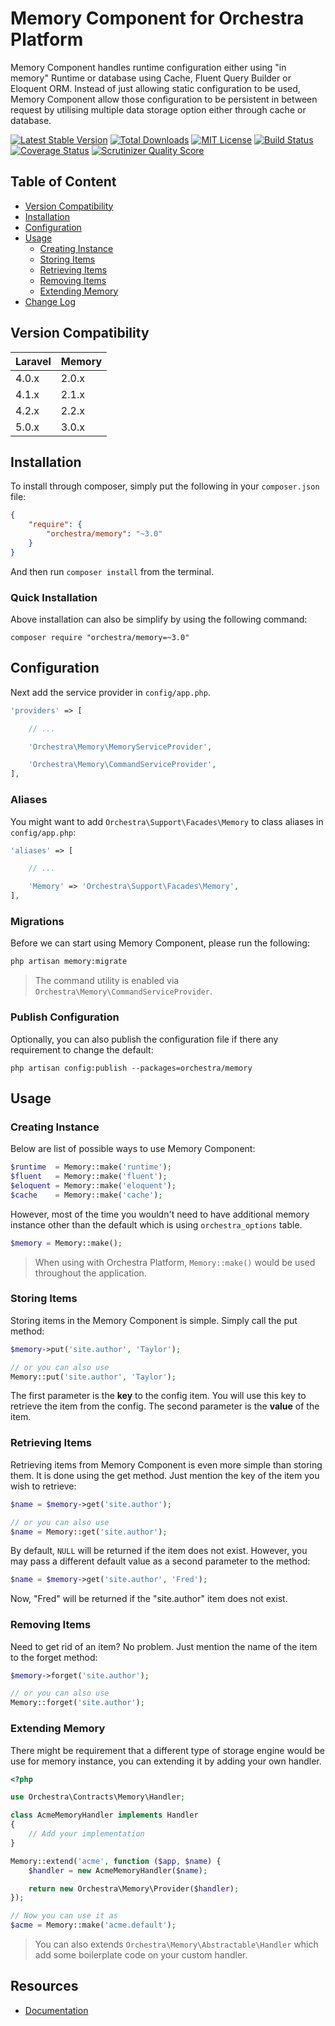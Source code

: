 Memory Component for Orchestra Platform
==============

Memory Component handles runtime configuration either using "in memory" Runtime or database using Cache, Fluent Query Builder or Eloquent ORM. Instead of just allowing static configuration to be used, Memory Component allow those configuration to be persistent in between request by utilising multiple data storage option either through cache or database.

[![Latest Stable Version](https://img.shields.io/github/release/orchestral/memory.svg?style=flat)](https://packagist.org/packages/orchestra/memory)
[![Total Downloads](https://img.shields.io/packagist/dt/orchestra/memory.svg?style=flat)](https://packagist.org/packages/orchestra/memory)
[![MIT License](https://img.shields.io/packagist/l/orchestra/memory.svg?style=flat)](https://packagist.org/packages/orchestra/memory)
[![Build Status](https://img.shields.io/travis/orchestral/memory/3.0.svg?style=flat)](https://travis-ci.org/orchestral/memory)
[![Coverage Status](https://img.shields.io/coveralls/orchestral/memory/3.0.svg?style=flat)](https://coveralls.io/r/orchestral/memory?branch=3.0)
[![Scrutinizer Quality Score](https://img.shields.io/scrutinizer/g/orchestral/memory/3.0.svg?style=flat)](https://scrutinizer-ci.com/g/orchestral/memory/)

## Table of Content

* [Version Compatibility](#version-compatibility)
* [Installation](#installation)
* [Configuration](#configuration)
* [Usage](#usage)
  - [Creating Instance](#creating-instance)
  - [Storing Items](#storing-items)
  - [Retrieving Items](#retrieving-items)
  - [Removing Items](#removing-items)
  - [Extending Memory](#extending-memory)
* [Change Log](http://orchestraplatform.com/docs/latest/components/memory/changes#v3-0)

## Version Compatibility

Laravel    | Memory
:----------|:----------
 4.0.x     | 2.0.x
 4.1.x     | 2.1.x
 4.2.x     | 2.2.x
 5.0.x     | 3.0.x

## Installation

To install through composer, simply put the following in your `composer.json` file:

```json
{
	"require": {
		"orchestra/memory": "~3.0"
	}
}
```

And then run `composer install` from the terminal.

### Quick Installation

Above installation can also be simplify by using the following command:

```
composer require "orchestra/memory=~3.0"
```

## Configuration

Next add the service provider in `config/app.php`.

```php
'providers' => [

	// ...

	'Orchestra\Memory\MemoryServiceProvider',

	'Orchestra\Memory\CommandServiceProvider',
],
```

### Aliases

You might want to add `Orchestra\Support\Facades\Memory` to class aliases in `config/app.php`:

```php
'aliases' => [

	// ...

	'Memory' => 'Orchestra\Support\Facades\Memory',
],
```

### Migrations

Before we can start using Memory Component, please run the following:

```bash
php artisan memory:migrate
```

> The command utility is enabled via `Orchestra\Memory\CommandServiceProvider`.

### Publish Configuration

Optionally, you can also publish the configuration file if there any requirement to change the default:

```
php artisan config:publish --packages=orchestra/memory
```

## Usage

### Creating Instance

Below are list of possible ways to use Memory Component:

```php
$runtime  = Memory::make('runtime');
$fluent   = Memory::make('fluent');
$eloquent = Memory::make('eloquent');
$cache    = Memory::make('cache');
```

However, most of the time you wouldn't need to have additional memory instance other than the default which is using `orchestra_options` table.

```php
$memory = Memory::make();
```

> When using with Orchestra Platform, `Memory::make()` would be used throughout the application.

### Storing Items

Storing items in the Memory Component is simple. Simply call the put method:

```php
$memory->put('site.author', 'Taylor');

// or you can also use
Memory::put('site.author', 'Taylor');
```

The first parameter is the **key** to the config item. You will use this key to retrieve the item from the config. The second parameter is the **value** of the item.

### Retrieving Items

Retrieving items from Memory Component is even more simple than storing them. It is done using the get method. Just mention the key of the item you wish to retrieve:

```php
$name = $memory->get('site.author');

// or you can also use
$name = Memory::get('site.author');
```

By default, `NULL` will be returned if the item does not exist. However, you may pass a different default value as a second parameter to the method:

```php
$name = $memory->get('site.author', 'Fred');
```

Now, "Fred" will be returned if the "site.author" item does not exist.

### Removing Items

Need to get rid of an item? No problem. Just mention the name of the item to the forget method:

```php
$memory->forget('site.author');

// or you can also use
Memory::forget('site.author');
```

### Extending Memory

There might be requirement that a different type of storage engine would be use for memory instance, you can extending it by adding your own handler.

```php
<?php

use Orchestra\Contracts\Memory\Handler;

class AcmeMemoryHandler implements Handler
{
    // Add your implementation
}

Memory::extend('acme', function ($app, $name) {
    $handler = new AcmeMemoryHandler($name);

    return new Orchestra\Memory\Provider($handler);
});

// Now you can use it as
$acme = Memory::make('acme.default');
```

> You can also extends `Orchestra\Memory\Abstractable\Handler` which add some boilerplate code on your custom handler.

## Resources

* [Documentation](http://orchestraplatform.com/docs/latest/components/memory)
